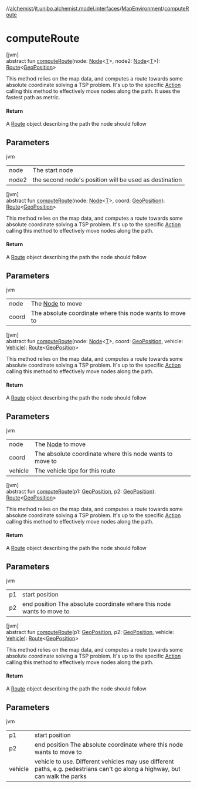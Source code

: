 //[alchemist](../../../index.md)/[it.unibo.alchemist.model.interfaces](../index.md)/[MapEnvironment](index.md)/[computeRoute](compute-route.md)

# computeRoute

[jvm]\
abstract fun [computeRoute](compute-route.md)(node: [Node](../-node/index.md)<[T](../../it.unibo.alchemist.model.implementations.linkingrules/-link-nodes-within-routing-range/index.md)>, node2: [Node](../-node/index.md)<[T](../../it.unibo.alchemist.model.implementations.linkingrules/-link-nodes-within-routing-range/index.md)>): [Route](../-route/index.md)<[GeoPosition](../-geo-position/index.md)>

This method relies on the map data, and computes a route towards some absolute coordinate solving a TSP problem. It's up to the specific [Action](../-action/index.md) calling this method to effectively move nodes along the path. It uses the fastest path as metric.

#### Return

A [Route](../-route/index.md) object describing the path the node should follow

## Parameters

jvm

| | |
|---|---|
| node | The start node |
| node2 | the second node's position will be used as destination |

[jvm]\
abstract fun [computeRoute](compute-route.md)(node: [Node](../-node/index.md)<[T](../../it.unibo.alchemist.model.implementations.linkingrules/-link-nodes-within-routing-range/index.md)>, coord: [GeoPosition](../-geo-position/index.md)): [Route](../-route/index.md)<[GeoPosition](../-geo-position/index.md)>

This method relies on the map data, and computes a route towards some absolute coordinate solving a TSP problem. It's up to the specific [Action](../-action/index.md) calling this method to effectively move nodes along the path.

#### Return

A [Route](../-route/index.md) object describing the path the node should follow

## Parameters

jvm

| | |
|---|---|
| node | The [Node](../-node/index.md) to move |
| coord | The absolute coordinate where this node wants to move to |

[jvm]\
abstract fun [computeRoute](compute-route.md)(node: [Node](../-node/index.md)<[T](../../it.unibo.alchemist.model.implementations.linkingrules/-link-nodes-within-routing-range/index.md)>, coord: [GeoPosition](../-geo-position/index.md), vehicle: [Vehicle](../-vehicle/index.md)): [Route](../-route/index.md)<[GeoPosition](../-geo-position/index.md)>

This method relies on the map data, and computes a route towards some absolute coordinate solving a TSP problem. It's up to the specific [Action](../-action/index.md) calling this method to effectively move nodes along the path.

#### Return

A [Route](../-route/index.md) object describing the path the node should follow

## Parameters

jvm

| | |
|---|---|
| node | The [Node](../-node/index.md) to move |
| coord | The absolute coordinate where this node wants to move to |
| vehicle | The vehicle tipe for this route |

[jvm]\
abstract fun [computeRoute](compute-route.md)(p1: [GeoPosition](../-geo-position/index.md), p2: [GeoPosition](../-geo-position/index.md)): [Route](../-route/index.md)<[GeoPosition](../-geo-position/index.md)>

This method relies on the map data, and computes a route towards some absolute coordinate solving a TSP problem. It's up to the specific [Action](../-action/index.md) calling this method to effectively move nodes along the path.

#### Return

A [Route](../-route/index.md) object describing the path the node should follow

## Parameters

jvm

| | |
|---|---|
| p1 | start position |
| p2 | end position The absolute coordinate where this node wants to move to |

[jvm]\
abstract fun [computeRoute](compute-route.md)(p1: [GeoPosition](../-geo-position/index.md), p2: [GeoPosition](../-geo-position/index.md), vehicle: [Vehicle](../-vehicle/index.md)): [Route](../-route/index.md)<[GeoPosition](../-geo-position/index.md)>

This method relies on the map data, and computes a route towards some absolute coordinate solving a TSP problem. It's up to the specific [Action](../-action/index.md) calling this method to effectively move nodes along the path.

#### Return

A [Route](../-route/index.md) object describing the path the node should follow

## Parameters

jvm

| | |
|---|---|
| p1 | start position |
| p2 | end position The absolute coordinate where this node wants to move to |
| vehicle | vehicle to use. Different vehicles may use different paths, e.g. pedestrians can't go along a highway, but can walk the parks |
